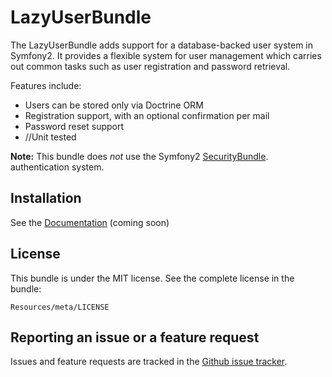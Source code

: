 LazyUserBundle
======

The LazyUserBundle adds support for a database-backed user system in Symfony2.
It provides a flexible system for user management which carries out 
common tasks such as user registration and password retrieval.

Features include:

- Users can be stored only via Doctrine ORM
- Registration support, with an optional confirmation per mail
- Password reset support
- //Unit tested

**Note:** This bundle does *not* use the Symfony2 [SecurityBundle](http://symfony.com/doc/current/book/security.html). authentication system.



Installation
------------

See the [Documentation](https://github.com/) (coming soon)

License
-------

This bundle is under the MIT license. See the complete license in the bundle:

    Resources/meta/LICENSE

Reporting an issue or a feature request
---------------------------------------

Issues and feature requests are tracked in the [Github issue tracker](https://github.com/).